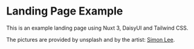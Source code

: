 # Landing Page Example

This is an example landing page using Nuxt 3, DaisyUI and Tailwind CSS.

The pictures are provided by unsplash and by the artist: [Simon Lee](https://unsplash.com/de/@simonppt).
